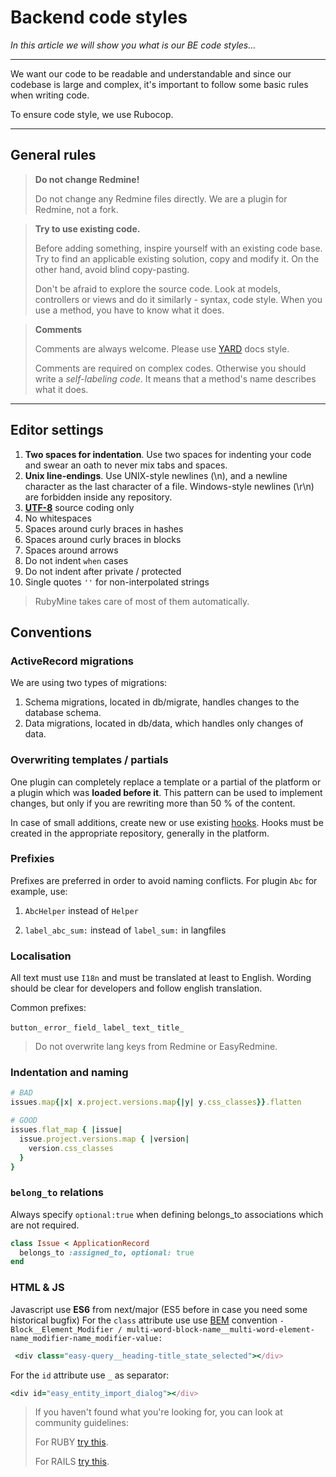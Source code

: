 # Backend code styles

*In this article we will show you what is our BE code styles...*

---

We want our code to be readable and understandable and since our codebase is large and complex, it's important to follow some basic rules when writing code.

To ensure code style, we use Rubocop. 

---

## General rules

<!-- theme: warning -->
>**Do not change Redmine!**
>
>Do not change any Redmine files directly. We are a plugin for Redmine, not a fork.

<!-- theme: info -->
>**Try to use existing code.**
>
>Before adding something, inspire yourself with an existing code base. Try to find an applicable existing solution, copy and modify it. On the other hand, avoid blind copy-pasting.
>
>Don't be afraid to explore the source code. Look at models, controllers or views and do it similarly - syntax, code style. When you use a method, you have to know what it does.

<!-- theme: info -->
>**Comments**
>
>Comments are always welcome. Please use [YARD](https://yardoc.org/) docs style.
>
>Comments are required on complex codes. Otherwise you should write a *self-labeling code*. It means that a method's name describes what it does.

---

## Editor settings

1. **Two spaces for indentation**. Use two spaces for indenting your code and swear an oath to never mix tabs and spaces.
2. **Unix line-endings**. Use UNIX-style newlines (\n), and a newline character as the last character of a file. Windows-style newlines (\r\n) are forbidden inside any repository.
3. [**UTF-8**](https://es.easyproject.com/issues/8) source coding only
4. No whitespaces
5. Spaces around curly braces in hashes
6. Spaces around curly braces in blocks
7. Spaces around arrows
8. Do not indent `when` cases
9. Do not indent after private / protected
10. Single quotes `''` for non-interpolated strings

> RubyMine takes care of most of them automatically. 

## Conventions

### ActiveRecord migrations

We are using two types of migrations:

1. Schema migrations, located in db/migrate, handles changes to the database schema.
2. Data migrations, located in db/data, which handles only changes of data.

### Overwriting templates / partials

One plugin can completely replace a template or a partial of the platform or a plugin which was **loaded before it**. This pattern can be used to implement changes, but only if you are rewriting more than 50 % of the content.

In case of small additions, create new or use existing [hooks](https://www.redmine.org/projects/redmine/wiki/Hooks). Hooks must be created in the appropriate repository, generally in the platform.

### Prefixies

Prefixes are preferred in order to avoid naming conflicts. For plugin `Abc` for example, use:

1. `AbcHelper` instead of `Helper`

2. `label_abc_sum:` instead of `label_sum:` in langfiles

### Localisation

All text must use `I18n` and must be translated at least to English. Wording should be clear for developers and follow english translation. 

Common prefixes:

`button_` `error_` `field_` `label_` `text_` `title_`

<!-- theme: warning -->
> Do not overwrite lang keys from Redmine or EasyRedmine.


### Indentation and naming

```ruby
# BAD
issues.map{|x| x.project.versions.map{|y| y.css_classes}}.flatten

# GOOD
issues.flat_map { |issue|
  issue.project.versions.map { |version|
    version.css_classes
  }
}

```

### `belong_to` relations

Always specify `optional:true` when defining belongs_to associations which are not required. 

```ruby
class Issue < ApplicationRecord
  belongs_to :assigned_to, optional: true
end

```

### HTML & JS

Javascript use **ES6** from next/major (ES5 before in case you need some historical bugfix)
For the `class` attribute use use [BEM](https://en.bem.info/methodology/quick-start/) convention `- Block__Element_Modifier / multi-word-block-name__multi-word-element-name_modifier-name_modifier-value:`

```ruby
 <div class="easy-query__heading-title_state_selected"></div>
```

For the `id` attribute use `_` as separator:

```ruby
<div id="easy_entity_import_dialog"></div>
```

> If you haven't found what you're looking for, you can look at community guidelines: 
>
>For RUBY [try this](https://github.com/rubocop/ruby-style-guide). 
>
>For RAILS [try this](https://github.com/rubocop/rails-style-guide).

















